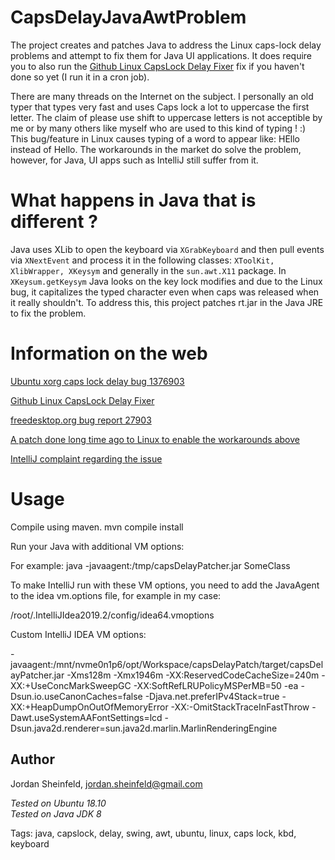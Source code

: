 # CapsDelayJavaAwtProblem
The project creates and patches Java to address the Linux caps-lock delay problems and attempt to fix them for Java UI applications.
It does require you to also run the [Github Linux CapsLock Delay Fixer](https://github.com/HexValid/Linux-CapsLock-Delay-Fixer) fix
if you haven't done so yet (I run it in a cron job).

There are many threads on the Internet on the subject.
I personally an old typer that types very fast and uses Caps lock a lot to uppercase the first letter.
The claim of please use shift to uppercase letters is not acceptible by me or by many others like myself who are used to this kind of typing ! :) 
This bug/feature in Linux causes typing of a word to appear like: HEllo instead of Hello.
The workarounds in the market do solve the problem, however, for Java, UI apps such as IntelliJ still suffer from it.

# What happens in Java that is different ?
Java uses XLib to open the keyboard via `XGrabKeyboard` and then pull events via `XNextEvent` and process it in the following classes:
`XToolKit, XlibWrapper, XKeysym` and generally in the `sun.awt.X11` package.
In `XKeysum.getKeysym` Java looks on the key lock modifies and due to the Linux bug, it capitalizes the typed character
even when caps was released when it really shouldn't.
To address this, this project patches rt.jar in the Java JRE to fix the problem. 

# Information on the web

[Ubuntu xorg caps lock delay bug 1376903](https://bugs.launchpad.net/ubuntu/+source/xorg-server/+bug/1376903)

[Github Linux CapsLock Delay Fixer](https://github.com/HexValid/Linux-CapsLock-Delay-Fixer)

[freedesktop.org bug report 27903](https://bugs.freedesktop.org/show_bug.cgi?id=27903)

[A patch done long time ago to Linux to enable the workarounds above](https://patchwork.freedesktop.org/patch/6538/)

[IntelliJ complaint regarding the issue](https://intellij-support.jetbrains.com/hc/en-us/community/posts/115000370770-Caps-Lock-Delay-Problem-Ubuntu-)

# Usage

Compile using maven.
mvn compile install

Run your Java with additional VM options:

For example:
java -javaagent:/tmp/capsDelayPatcher.jar SomeClass

To make IntelliJ run with these VM options, you need to add the JavaAgent to the idea vm.options file,
for example in my case:

/root/.IntelliJIdea2019.2/config/idea64.vmoptions

Custom IntelliJ IDEA VM options:

-javaagent:/mnt/nvme0n1p6/opt/Workspace/capsDelayPatch/target/capsDelayPatcher.jar
-Xms128m
-Xmx1946m
-XX:ReservedCodeCacheSize=240m
-XX:+UseConcMarkSweepGC
-XX:SoftRefLRUPolicyMSPerMB=50
-ea
-Dsun.io.useCanonCaches=false
-Djava.net.preferIPv4Stack=true
-XX:+HeapDumpOnOutOfMemoryError
-XX:-OmitStackTraceInFastThrow
-Dawt.useSystemAAFontSettings=lcd
-Dsun.java2d.renderer=sun.java2d.marlin.MarlinRenderingEngine

## Author

Jordan Sheinfeld, jordan.sheinfeld@gmail.com

*Tested on Ubuntu 18.10*<br />
*Tested on Java JDK 8*

Tags: java, capslock, delay, swing, awt, ubuntu, linux, caps lock, kbd, keyboard